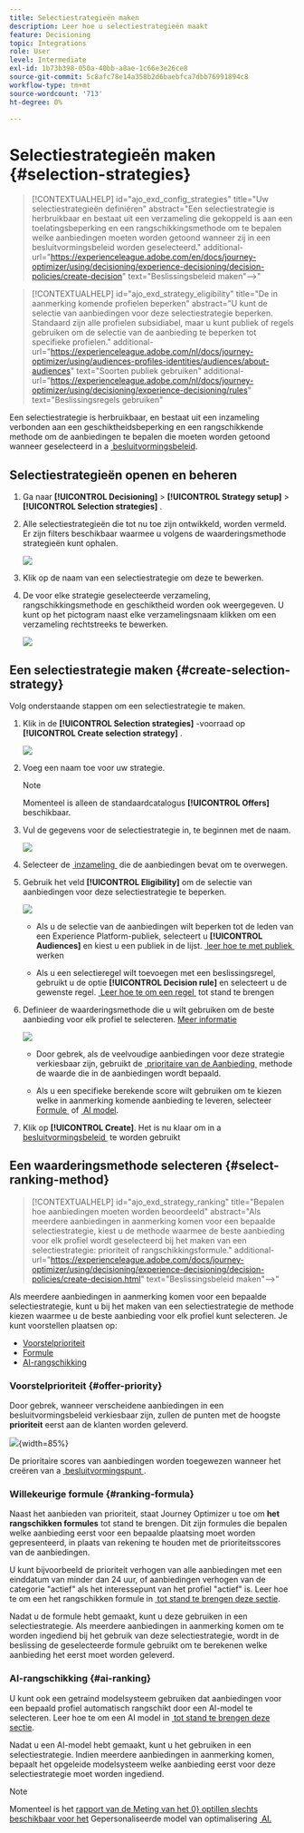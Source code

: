 ```yaml
---
title: Selectiestrategieën maken
description: Leer hoe u selectiestrategieën maakt
feature: Decisioning
topic: Integrations
role: User
level: Intermediate
exl-id: 1b73b398-050a-40bb-a8ae-1c66e3e26ce8
source-git-commit: 5c8afc78e14a358b2d6baebfca7dbb76991894c8
workflow-type: tm+mt
source-wordcount: '713'
ht-degree: 0%

---
```


# Selectiestrategieën maken {#selection-strategies}

>[!CONTEXTUALHELP]
>id="ajo_exd_config_strategies"
>title="Uw selectiestrategieën definiëren"
>abstract="Een selectiestrategie is herbruikbaar en bestaat uit een verzameling die gekoppeld is aan een toelatingsbeperking en een rangschikkingsmethode om te bepalen welke aanbiedingen moeten worden getoond wanneer zij in een besluitvormingsbeleid worden geselecteerd."
>additional-url="https://experienceleague.adobe.com/en/docs/journey-optimizer/using/decisioning/experience-decisioning/decision-policies/create-decision" text="Beslissingsbeleid maken&quot;—>"

>[!CONTEXTUALHELP]
>id="ajo_exd_strategy_eligibility"
>title="De in aanmerking komende profielen beperken"
>abstract="U kunt de selectie van aanbiedingen voor deze selectiestrategie beperken. Standaard zijn alle profielen subsidiabel, maar u kunt publiek of regels gebruiken om de selectie van de aanbieding te beperken tot specifieke profielen."
>additional-url="https://experienceleague.adobe.com/nl/docs/journey-optimizer/using/audiences-profiles-identities/audiences/about-audiences" text="Soorten publiek gebruiken"
>additional-url="https://experienceleague.adobe.com/nl/docs/journey-optimizer/using/decisioning/experience-decisioning/rules" text="Beslissingsregels gebruiken"

Een selectiestrategie is herbruikbaar, en bestaat uit een inzameling verbonden aan een geschiktheidsbeperking en een rangschikkende methode om de aanbiedingen te bepalen die moeten worden getoond wanneer geselecteerd in a [&#x200B; besluitvormingsbeleid &#x200B;](create-decision.md).

## Selectiestrategieën openen en beheren

1. Ga naar **[!UICONTROL Decisioning]** > **[!UICONTROL Strategy setup]** > **[!UICONTROL Selection strategies]** .

1. Alle selectiestrategieën die tot nu toe zijn ontwikkeld, worden vermeld. Er zijn filters beschikbaar waarmee u volgens de waarderingsmethode strategieën kunt ophalen.

   ![](assets/strategy-list-filters.png)

1. Klik op de naam van een selectiestrategie om deze te bewerken.

1. De voor elke strategie geselecteerde verzameling, rangschikkingsmethode en geschiktheid worden ook weergegeven. U kunt op het pictogram naast elke verzamelingsnaam klikken om een verzameling rechtstreeks te bewerken.

   ![](assets/strategy-list-edit-collection.png)

## Een selectiestrategie maken {#create-selection-strategy}

Volg onderstaande stappen om een selectiestrategie te maken.

1. Klik in de **[!UICONTROL Selection strategies]** -voorraad op **[!UICONTROL Create selection strategy]** .

   ![](assets/strategy-create-button.png)

1. Voeg een naam toe voor uw strategie.

   >[!NOTE]
   >
   >Momenteel is alleen de standaardcatalogus **[!UICONTROL Offers]** beschikbaar.

1. Vul de gegevens voor de selectiestrategie in, te beginnen met de naam.

   ![](assets/strategy-create-screen.png)

1. Selecteer de [&#x200B; inzameling &#x200B;](collections.md) die de aanbiedingen bevat om te overwegen.

1. Gebruik het veld **[!UICONTROL Eligibility]** om de selectie van aanbiedingen voor deze selectiestrategie te beperken.

   ![](assets/strategy-create-eligibility.png)

   * Als u de selectie van de aanbiedingen wilt beperken tot de leden van een Experience Platform-publiek, selecteert u **[!UICONTROL Audiences]** en kiest u een publiek in de lijst. [&#x200B; leer hoe te met publiek &#x200B;](../audience/about-audiences.md) werken

   * Als u een selectieregel wilt toevoegen met een beslissingsregel, gebruikt u de optie **[!UICONTROL Decision rule]** en selecteert u de gewenste regel. [&#x200B; Leer hoe te om een regel &#x200B;](rules.md) tot stand te brengen

1. Definieer de waarderingsmethode die u wilt gebruiken om de beste aanbieding voor elk profiel te selecteren. [Meer informatie](#select-ranking-method)

   ![](assets/strategy-create-ranking.png)

   * Door gebrek, als de veelvoudige aanbiedingen voor deze strategie verkiesbaar zijn, gebruikt de [&#x200B; prioritaire van de Aanbieding &#x200B;](#offer-priority) methode de waarde die in de aanbiedingen wordt bepaald.

   * Als u een specifieke berekende score wilt gebruiken om te kiezen welke in aanmerking komende aanbieding te leveren, selecteer [&#x200B; Formule &#x200B;](#ranking-formula) of [&#x200B; AI model &#x200B;](#ai-ranking).

1. Klik op **[!UICONTROL Create]**. Het is nu klaar om in a [&#x200B; besluitvormingsbeleid &#x200B;](create-decision.md) te worden gebruikt

## Een waarderingsmethode selecteren {#select-ranking-method}

>[!CONTEXTUALHELP]
>id="ajo_exd_strategy_ranking"
>title="Bepalen hoe aanbiedingen moeten worden beoordeeld"
>abstract="Als meerdere aanbiedingen in aanmerking komen voor een bepaalde selectiestrategie, kiest u de methode waarmee de beste aanbieding voor elk profiel wordt geselecteerd bij het maken van een selectiestrategie: prioriteit of rangschikkingsformule."
>additional-url="https://experienceleague.adobe.com/docs/journey-optimizer/using/decisioning/experience-decisioning/decision-policies/create-decision.html" text="Beslissingsbeleid maken&quot;—>"

Als meerdere aanbiedingen in aanmerking komen voor een bepaalde selectiestrategie, kunt u bij het maken van een selectiestrategie de methode kiezen waarmee u de beste aanbieding voor elk profiel kunt selecteren. Je kunt voorstellen plaatsen op:

* [Voorstelprioriteit](#offer-priority)
* [Formule](#ranking-formula)
* [AI-rangschikking](#ai-ranking)

### Voorstelprioriteit {#offer-priority}

Door gebrek, wanneer verscheidene aanbiedingen in een besluitvormingsbeleid verkiesbaar zijn, zullen de punten met de hoogste **prioriteit** eerst aan de klanten worden geleverd.

![](assets/item-priority.png){width=85%}

De prioritaire scores van aanbiedingen worden toegewezen wanneer het creëren van a [&#x200B; besluitvormingspunt &#x200B;](items.md).

### Willekeurige formule {#ranking-formula}

Naast het aanbieden van prioriteit, staat Journey Optimizer u toe om **het rangschikken formules** tot stand te brengen. Dit zijn formules die bepalen welke aanbieding eerst voor een bepaalde plaatsing moet worden gepresenteerd, in plaats van rekening te houden met de prioriteitsscores van de aanbiedingen.

U kunt bijvoorbeeld de prioriteit verhogen van alle aanbiedingen met een einddatum van minder dan 24 uur, of aanbiedingen verhogen van de categorie &quot;actief&quot; als het interessepunt van het profiel &quot;actief&quot; is. Leer hoe te om een het rangschikken formule in [&#x200B; tot stand te brengen deze sectie &#x200B;](ranking/ranking-formulas.md).

Nadat u de formule hebt gemaakt, kunt u deze gebruiken in een selectiestrategie. Als meerdere aanbiedingen in aanmerking komen om te worden ingediend bij het gebruik van deze selectiestrategie, wordt in de beslissing de geselecteerde formule gebruikt om te berekenen welke aanbieding het eerst moet worden geleverd.

### AI-rangschikking {#ai-ranking}

U kunt ook een getraind modelsysteem gebruiken dat aanbiedingen voor een bepaald profiel automatisch rangschikt door een AI-model te selecteren. Leer hoe te om een AI model in [&#x200B; tot stand te brengen deze sectie &#x200B;](ranking/create-ai-models.md).

Nadat u een AI-model hebt gemaakt, kunt u het gebruiken in een selectiestrategie. Indien meerdere aanbiedingen in aanmerking komen, bepaalt het opgeleide modelsysteem welke aanbieding eerst voor deze selectiestrategie moet worden ingediend.

>[!NOTE]
>
>Momenteel is het [&#x200B; rapport van de Meting van het 0&rbrace; optillen slechts beschikbaar voor het &#x200B;](ranking/auto-optimization-model.md#lift) Gepersonaliseerde model van optimalisering [&#x200B; AI.](ranking/personalized-optimization-model.md)

